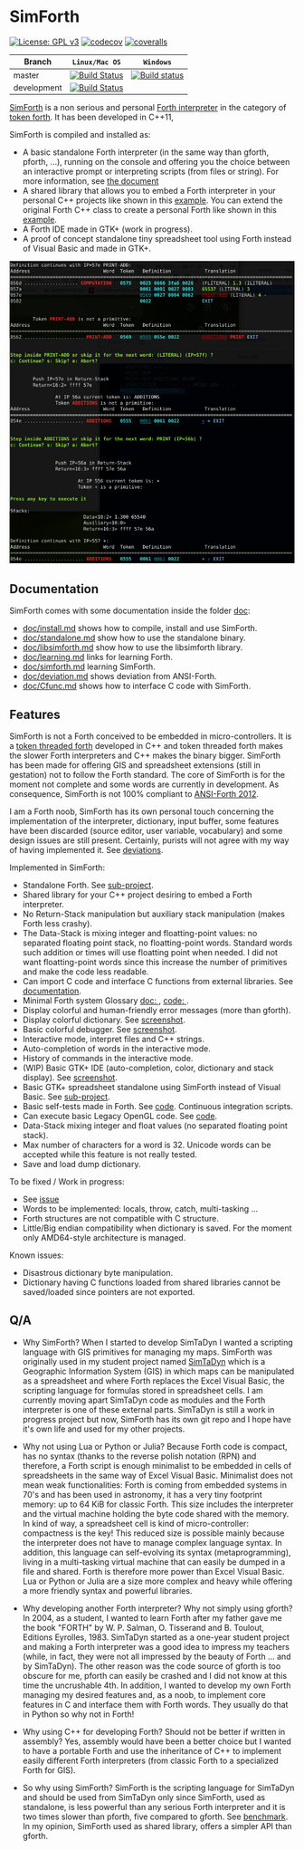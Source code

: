 # SimForth

[![License: GPL v3](https://img.shields.io/badge/License-GPL%20v3-blue.svg)](https://github.com/Lecrapouille/SimForth/blob/master/LICENSE)
[![codecov](https://codecov.io/gh/Lecrapouille/SimForth/branch/master/graph/badge.svg)](https://codecov.io/gh/Lecrapouille/SimForth)
[![coveralls](https://coveralls.io/repos/github/Lecrapouille/SimForth/badge.svg?branch=master)](https://coveralls.io/github/Lecrapouille/SimForth?branch=master)

|Branch     | **`Linux/Mac OS`** | **`Windows`** |
|-----------|------------------|-------------|
|master     |[![Build Status](https://travis-ci.org/Lecrapouille/SimForth.svg?branch=master)](https://travis-ci.org/Lecrapouille/SimForth)|[![Build status](https://ci.appveyor.com/api/projects/status/github/lecrapouille/SimForth?svg=true)](https://ci.appveyor.com/project/Lecrapouille/SimForth)|
|development|[![Build Status](https://travis-ci.org/Lecrapouille/SimForth.svg?branch=dev-refacto)](https://travis-ci.org/Lecrapouille/SimForth)||

[SimForth](https://github.com/Lecrapouille/SimForth) is a non serious and
personal [Forth interpreter](https://www.forth.com/starting-forth/) in the
category of [token forth](http://www.bradrodriguez.com/papers/moving1.htm). It
has been developed in C++11,

SimForth is compiled and installed as:
* A basic standalone Forth interpreter (in the same way than gforth,
  pforth, ...), running on the console and offering you the choice between an
  interactive prompt or interpreting scripts (from files or string). For more
  information, see [the
  document](https://github.com/Lecrapouille/SimForth/blob/master/doc/standalone.md)
* A shared library that allows you to embed a Forth interpreter in your personal
  C++ projects like shown in this
  [example](https://github.com/Lecrapouille/LinkAgainstMyLibs/blob/master/Forth/src/main.cpp). You
  can extend the original Forth C++ class to create a personal Forth like shown
  in this [example](https://github.com/Lecrapouille/LinkAgainstMyLibs/blob/master/ExtendedForth/src/main.cpp).
* A Forth IDE made in GTK+ (work in progress).
* A proof of concept standalone tiny spreadsheet tool using Forth instead of
  Visual Basic and made in GTK+.

![doc/img/Debugger.png](doc/img/Debugger.png)

## Documentation

SimForth comes with some documentation inside the folder [doc](doc):
* [doc/install.md](doc/install.md) shows how to compile, install and use SimForth.
* [doc/standalone.md](doc/standalone.md) show how to use the standalone binary.
* [doc/libsimforth.md](doc/libsimforth.md) show how to use the libsimforth library.
* [doc/learning.md](doc/learning.md) links for learning Forth.
* [doc/simforth.md](doc/simforth.md) learning SimForth.
* [doc/deviation.md](doc/deviation.md) shows deviation from ANSI-Forth.
* [doc/Cfunc.md](doc/Cfunc.md) shows how to interface C code with SimForth.

## Features

SimForth is not a Forth conceived to be embedded in micro-controllers. It is a
[token threaded forth](https://www.bradrodriguez.com/papers/moving1.htm)
developed in C++ and token threaded forth makes the slower Forth interpreters
and C++ makes the binary bigger. SimForth has been made for offering GIS and
spreadsheet extensions (still in gestation) not to follow the Forth
standard. The core of SimForth is for the moment not complete and some words are
currently in development. As consequence, SimForth is not 100% compliant to
[ANSI-Forth 2012](https://forth-standard.org/standard/words).

I am a Forth noob, SimForth has its own personal touch concerning the
implementation of the interpreter, dictionary, input buffer, some features have
been discarded (source editor, user variable, vocabulary) and some design issues
are still present. Certainly, purists will not agree with my way of having
implemented it. See [deviations](doc/deviation.md).

Implemented in SimForth:
* Standalone Forth. See [sub-project](src/standalone/).
* Shared library for your C++ project desiring to embed a Forth interpreter.
* No Return-Stack manipulation but auxiliary stack manipulation (makes Forth
  less crashy).
* The Data-Stack is mixing integer and floatting-point values: no separated
  floating point stack, no floatting-point words. Standard words such addition
  or times will use floatting point when needed. I did not want floatting-point
  words since this increase the number of primitives and make the code less
  readable.
* Can import C code and interface C functions from external libraries. See [documentation](doc/Cfunc.md).
* Minimal Forth system Glossary [doc: ](doc/glossary.md), [code: ](core/System/Core.fth).
* Display colorful and human-friendly error messages (more than gforth).
* Display colorful dictionary. See [screenshot](doc/img/Dictionary.png).
* Basic colorful debugger. See [screenshot](doc/img/Debugger.png).
* Interactive mode, interpret files and C++ strings.
* Auto-completion of words in the interactive mode.
* History of commands in the interactive mode.
* (WIP) Basic GTK+ IDE (auto-completion, color, dictionary and stack display). See [screenshot](doc/img/IDE.png).
* Basic GTK+ spreadsheet standalone using SimForth instead of Visual Basic. See [sub-project](src/spreadsheet/).
* Basic self-tests made in Forth. See [code](core/SelfTests/tests-core.fth). Continuous integration scripts.
* Can execute basic Legacy OpenGL code. See [code](core/OpenGL/OpenGL.fth).
* Data-Stack mixing integer and float values (no separated floating point stack).
* Max number of characters for a word is 32. Unicode words can be accepted while this feature is not really tested.
* Save and load dump dictionary.

To be fixed / Work in progress:
* See [issue](https://github.com/Lecrapouille/SimForth/issues/1)
* Words to be implemented: locals, throw, catch, multi-tasking ...
* Forth structures are not compatible with C structure.
* Little/Big endian compatibility when dictionary is saved. For the moment only
AMD64-style architecture is managed.

Known issues:
* Disastrous dictionary byte manipulation.
* Dictionary having C functions loaded from shared libraries cannot be
  saved/loaded since pointers are not exported.

## Q/A

* Why SimForth? When I started to develop SimTaDyn I wanted a scripting language
  with GIS primitives for managing my maps. SimForth was originally used in my
  student project named
  [SimTaDyn](https://github.com/Lecrapouille/SimTaDyn/tree/release-EPITA-2004)
  which is a Geographic Information System (GIS) in which maps can be
  manipulated as a spreadsheet and where Forth replaces the Excel Visual
  Basic, the scripting language for formulas stored in spreadsheet cells. I am
  currently moving apart SimTaDyn code as modules and the Forth interpreter is
  one of these external parts. SimTaDyn is still a work in progress project but
  now, SimForth has its own git repo and I hope have it's own life and used for
  my other projects.

* Why not using Lua or Python or Julia? Because Forth code is compact, has no
  syntax (thanks to the reverse polish notation (RPN) and therefore, a Forth
  script is enough minimalist to be embedded in cells of spreadsheets in the
  same way of Excel Visual Basic. Minimalist does not mean weak functionalities:
  Forth is coming from embedded systems in 70's and has been used in astronomy,
  it has a very tiny footprint memory: up to 64 KiB for classic Forth. This size
  includes the interpreter and the virtual machine holding the byte code shared
  with the memory. In kind of way, a spreadsheet cell is kind of
  micro-controller: compactness is the key! This reduced size is possible mainly
  because the interpreter does not have to manage complex language syntax. In
  addition, this language can self-evolving its syntax (metaprogramming), living
  in a multi-tasking virtual machine that can easily be dumped in a file and
  shared. Forth is therefore more power than Excel Visual Basic. Lua or Python
  or Julia are a size more complex and heavy while offering a more friendly
  syntax and powerful libraries.

* Why developing another Forth interpreter? Why not simply using gforth? In
  2004, as a student, I wanted to learn Forth after my father gave me the book
  "FORTH" by W. P. Salman, O. Tisserand and B. Toulout, Editions Eyrolles, 1983.
  SimTaDyn started as a one-year student project and making a Forth interpreter
  was a good idea to impress my teachers (while, in fact, they were not all
  impressed by the beauty of Forth ... and by SimTaDyn). The other reason was
  the code source of gforth is too obscure for me, pforth can easily be crashed
  and I did not know at this time the uncrushable 4th. In addition, I wanted to
  develop my own Forth managing my desired features and, as a noob, to implement
  core features in C and interface them with Forth words. They usually do that
  in Python so why not in Forth!

* Why using C++ for developing Forth? Should not be better if written in
  assembly? Yes, assembly would have been a better choice but I wanted to have a
  portable Forth and use the inheritance of C++ to implement easily different
  Forth interpreters (from classic Forth to a specialized Forth for GIS).

* So why using SimForth? SimForth is the scripting language for SimTaDyn and
  should be used from SimTaDyn only since SimForth, used as standalone, is less
  powerful than any serious Forth interpreter and it is two times slower than
  pforth, five compared to gforth. See [benchmark](tests/bench).  In my opinion,
  SimForth used as shared library, offers a simpler API than gforth.

